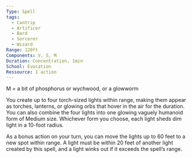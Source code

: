 ```yaml
---
Type: Spell
tags:
  - Cantrip
  - Artificer
  - Bard
  - Sorcerer
  - Wizard
Range: 120ft
Components: V, S, M
Duration: Concentration, 1min
School: Evocation
Ressource: 1 action
---
```

M = a bit of phosphorus or wychwood, or a glowworm

You create up to four torch-sized lights within range, making them appear as torches, lanterns, or glowing orbs that hover in the air for the duration. You can also combine the four lights into one glowing vaguely humanoid form of Medium size. Whichever form you choose, each light sheds dim light in a 10-foot radius.

As a bonus action on your turn, you can move the lights up to 60 feet to a new spot within range. A light must be within 20 feet of another light created by this spell, and a light winks out if it exceeds the spell’s range.